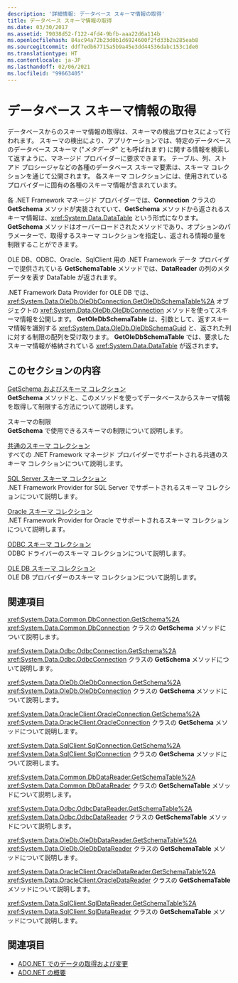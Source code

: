 ```yaml
---
description: '詳細情報: データベース スキーマ情報の取得'
title: データベース スキーマ情報の取得
ms.date: 03/30/2017
ms.assetid: 79038d52-f122-4fd4-9bfb-aaa22d6a114b
ms.openlocfilehash: 84ac94a72b23d0b1d6924600f2fd33b2a285eab8
ms.sourcegitcommit: ddf7edb67715a5b9a45e3dd44536dabc153c1de0
ms.translationtype: HT
ms.contentlocale: ja-JP
ms.lasthandoff: 02/06/2021
ms.locfileid: "99663405"
---
```

# <a name="retrieving-database-schema-information"></a>データベース スキーマ情報の取得

データベースからのスキーマ情報の取得は、スキーマの検出プロセスによって行われます。 スキーマの検出により、アプリケーションでは、特定のデータベースのデータベース スキーマ ("*メタデータ*" とも呼ばれます) に関する情報を検索して返すように、マネージド プロバイダーに要求できます。 テーブル、列、ストアド プロシージャなどの各種のデータベース スキーマ要素は、スキーマ コレクションを通じて公開されます。 各スキーマ コレクションには、使用されているプロバイダーに固有の各種のスキーマ情報が含まれています。  
  
 各 .NET Framework マネージド プロバイダーでは、**Connection** クラスの **GetSchema** メソッドが実装されていて、**GetSchema** メソッドから返されるスキーマ情報は、<xref:System.Data.DataTable> という形式になります。 **GetSchema** メソッドはオーバーロードされたメソッドであり、オプションのパラメーターで、取得するスキーマ コレクションを指定し、返される情報の量を制限することができます。  
  
 OLE DB、ODBC、Oracle、SqlClient 用の .NET Framework データ プロバイダーで提供されている **GetSchemaTable** メソッドでは、**DataReader** の列のメタデータを表す DataTable が返されます。  
  
 .NET Framework Data Provider for OLE DB では、<xref:System.Data.OleDb.OleDbConnection.GetOleDbSchemaTable%2A> オブジェクトの <xref:System.Data.OleDb.OleDbConnection> メソッドを使ってスキーマ情報を公開します。 **GetOleDbSchemaTable** は、引数として、返すスキーマ情報を識別する <xref:System.Data.OleDb.OleDbSchemaGuid> と、返された列に対する制限の配列を受け取ります。 **GetOleDbSchemaTable** では、要求したスキーマ情報が格納されている <xref:System.Data.DataTable> が返されます。  
  
## <a name="in-this-section"></a>このセクションの内容  

 [GetSchema およびスキーマ コレクション](getschema-and-schema-collections.md)  
 **GetSchema** メソッドと、このメソッドを使ってデータベースからスキーマ情報を取得して制限する方法について説明します。  
  
 スキーマの制限  
 **GetSchema** で使用できるスキーマの制限について説明します。  
  
 [共通のスキーマ コレクション](common-schema-collections.md)  
 すべての .NET Framework マネージド プロバイダーでサポートされる共通のスキーマ コレクションについて説明します。  
  
 [SQL Server スキーマ コレクション](sql-server-schema-collections.md)  
 .NET Framework Provider for SQL Server でサポートされるスキーマ コレクションについて説明します。  
  
 [Oracle スキーマ コレクション](oracle-schema-collections.md)  
 .NET Framework Provider for Oracle でサポートされるスキーマ コレクションについて説明します。  
  
 [ODBC スキーマ コレクション](odbc-schema-collections.md)  
 ODBC ドライバーのスキーマ コレクションについて説明します。  
  
 [OLE DB スキーマ コレクション](ole-db-schema-collections.md)  
 OLE DB プロバイダーのスキーマ コレクションについて説明します。  
  
## <a name="reference"></a>関連項目  

 <xref:System.Data.Common.DbConnection.GetSchema%2A>  
 <xref:System.Data.Common.DbConnection> クラスの **GetSchema** メソッドについて説明します。  
  
 <xref:System.Data.Odbc.OdbcConnection.GetSchema%2A>  
 <xref:System.Data.Odbc.OdbcConnection> クラスの **GetSchema** メソッドについて説明します。  
  
 <xref:System.Data.OleDb.OleDbConnection.GetSchema%2A>  
 <xref:System.Data.OleDb.OleDbConnection> クラスの **GetSchema** メソッドについて説明します。  
  
 <xref:System.Data.OracleClient.OracleConnection.GetSchema%2A>  
 <xref:System.Data.OracleClient.OracleConnection> クラスの **GetSchema** メソッドについて説明します。  
  
 <xref:System.Data.SqlClient.SqlConnection.GetSchema%2A>  
 <xref:System.Data.SqlClient.SqlConnection> クラスの **GetSchema** メソッドについて説明します。  
  
 <xref:System.Data.Common.DbDataReader.GetSchemaTable%2A>  
 <xref:System.Data.Common.DbDataReader> クラスの **GetSchemaTable** メソッドについて説明します。  
  
 <xref:System.Data.Odbc.OdbcDataReader.GetSchemaTable%2A>  
 <xref:System.Data.Odbc.OdbcDataReader> クラスの **GetSchemaTable** メソッドについて説明します。  
  
 <xref:System.Data.OleDb.OleDbDataReader.GetSchemaTable%2A>  
 <xref:System.Data.OleDb.OleDbDataReader> クラスの **GetSchemaTable** メソッドについて説明します。  
  
 <xref:System.Data.OracleClient.OracleDataReader.GetSchemaTable%2A>  
 <xref:System.Data.OracleClient.OracleDataReader> クラスの **GetSchemaTable** メソッドについて説明します。  
  
 <xref:System.Data.SqlClient.SqlDataReader.GetSchemaTable%2A>  
 <xref:System.Data.SqlClient.SqlDataReader> クラスの **GetSchemaTable** メソッドについて説明します。  
  
## <a name="see-also"></a>関連項目

- [ADO.NET でのデータの取得および変更](retrieving-and-modifying-data.md)
- [ADO.NET の概要](ado-net-overview.md)
